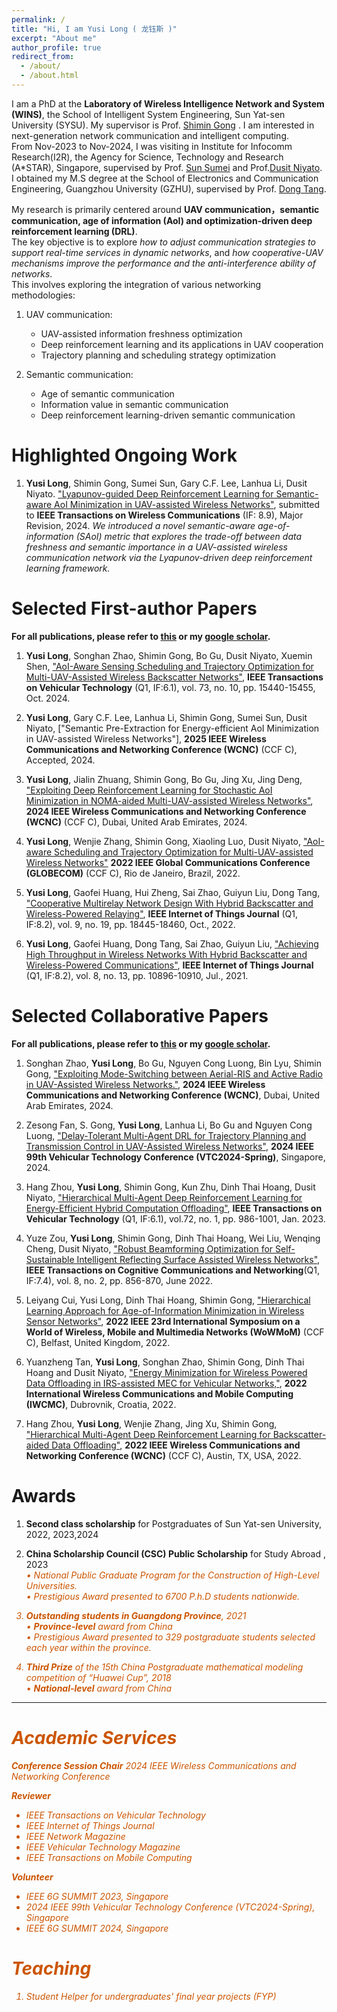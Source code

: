 ```yaml
---
permalink: /
title: "Hi, I am Yusi Long ( 龙钰斯 )"
excerpt: "About me"
author_profile: true
redirect_from: 
  - /about/
  - /about.html
---
```


I am a PhD at the **Laboratory of Wireless Intelligence Network and System (WINS)**, the School of Intelligent System Engineering, Sun Yat-sen University (SYSU).
My supervisor is Prof. [Shimin Gong](https://ise.sysu.edu.cn/teacher/teacher01/1381892.htm) .
I am interested in next-generation network communication and intelligent computing.\
From Nov-2023 to Nov-2024, I was visiting in Institute for Infocomm Research(I2R), the Agency for Science, Technology and Research (A*STAR), Singapore, supervised by Prof. 
[Sun Sumei](https://www.a-star.edu.sg/i2r/about-i2r/i2r-management/sun-sumei) and Prof.[Dusit Niyato](https://personal.ntu.edu.sg/dniyato/).
I obtained my M.S degree at the School of Electronics and Communication Engineering, Guangzhou University (GZHU), supervised by Prof. [Dong Tang](https://ece.gzhu.edu.cn/info/1087/1072.htm). 

My research is primarily centered around **UAV communication，semantic communication, age of information (AoI) and optimization-driven deep reinforcement learning (DRL)**. \
The key objective is to explore  *how to adjust communication strategies to support real-time services in dynamic networks*, and *how cooperative-UAV mechanisms improve the performance and the anti-interference ability of networks*. \
This involves exploring the integration of various networking methodologies:

1. UAV communication:
   - UAV-assisted information freshness optimization 
   - Deep reinforcement learning and its applications in UAV cooperation
   - Trajectory planning and scheduling strategy optimization

2. Semantic communication:
   - Age of semantic communication
   - Information value in semantic communication
   - Deep reinforcement learning-driven semantic communication


Highlighted Ongoing Work
======

1. **Yusi Long**, Shimin Gong, Sumei Sun, Gary C.F. Lee, Lanhua Li, Dusit Niyato. ["Lyapunov-guided Deep Reinforcement Learning for Semantic-aware AoI Minimization in UAV-assisted Wireless Networks"](https://arxiv.org/abs/2409.13580), submitted to **IEEE Transactions on Wireless Communications** (IF: 8.9), Major Revision, 2024. *We introduced a novel semantic-aware age-of-information (SAoI) metric that explores the trade-off between data freshness and semantic importance in a UAV-assisted wireless communication network via the Lyapunov-driven deep reinforcement learning framework.*
   
Selected First-author Papers
======
**For all publications, please refer to [this](https://longysss.github.io//publications/) or my [google scholar](https://scholar.google.com/citations?hl=en&user=I5j8zqIAAAAJ&view_op=list_works&sortby=pubdate).**

1. **Yusi Long**, Songhan Zhao, Shimin Gong, Bo Gu, Dusit Niyato, Xuemin Shen, ["AoI-Aware Sensing Scheduling and Trajectory Optimization for Multi-UAV-Assisted Wireless Backscatter Networks"](https://ieeexplore.ieee.org/document/10539623), **IEEE Transactions on Vehicular Technology** (Q1, IF:6.1), vol. 73, no. 10, pp. 15440-15455, Oct. 2024.

1. **Yusi Long**, Gary C.F. Lee, Lanhua Li, Shimin Gong, Sumei Sun, Dusit Niyato, ["Semantic Pre-Extraction for Energy-efficient AoI Minimization in UAV-assisted Wireless Networks"],  **2025 IEEE Wireless Communications and Networking Conference (WCNC)** (CCF C), Accepted, 2024.
   
1. **Yusi Long**, Jialin Zhuang, Shimin Gong, Bo Gu, Jing Xu, Jing Deng, ["Exploiting Deep Reinforcement Learning for Stochastic AoI Minimization in NOMA-aided Multi-UAV-assisted Wireless Networks"](https://ieeexplore.ieee.org/document/10570857), **2024 IEEE Wireless Communications and Networking Conference (WCNC)** (CCF C), Dubai, United Arab Emirates, 2024. 

1. **Yusi Long**, Wenjie Zhang, Shimin Gong, Xiaoling Luo, Dusit Niyato, ["AoI-aware Scheduling and Trajectory Optimization for Multi-UAV-assisted Wireless Networks"](https://ieeexplore.ieee.org/document/10001660) **2022 IEEE Global Communications Conference (GLOBECOM)** (CCF C), Rio de Janeiro, Brazil, 2022.
   
1. **Yusi Long**, Gaofei Huang, Hui Zheng, Sai Zhao, Guiyun Liu, Dong Tang, ["Cooperative Multirelay Network Design With Hybrid Backscatter and Wireless-Powered Relaying"](https://ieeexplore.ieee.org/document/9738821), **IEEE Internet of Things Journal** (Q1, IF:8.2), vol. 9, no. 19, pp. 18445-18460, Oct., 2022.
   
1. **Yusi Long**, Gaofei Huang, Dong Tang, Sai Zhao, Guiyun Liu, ["Achieving High Throughput in Wireless Networks With Hybrid Backscatter and Wireless-Powered Communications"](https://ieeexplore.ieee.org/document/9321387), **IEEE Internet of Things Journal** (Q1, IF:8.2), vol. 8, no. 13, pp. 10896-10910, Jul., 2021. 


Selected Collaborative Papers
======
**For all publications, please refer to [this](https://longysss.github.io//publications/) or my [google scholar](https://scholar.google.com/citations?hl=en&user=I5j8zqIAAAAJ&view_op=list_works&sortby=pubdate).**
 1. Songhan Zhao, **Yusi Long**, Bo Gu, Nguyen Cong Luong, Bin Lyu, Shimin Gong, ["Exploiting Mode-Switching between Aerial-RIS and Active Radio in UAV-Assisted Wireless Networks."](https://ieeexplore.ieee.org/document/10570593), **2024 IEEE Wireless Communications and Networking Conference (WCNC)**, Dubai, United Arab Emirates, 2024.

 1. Zesong Fan, S. Gong, **Yusi Long**, Lanhua Li, Bo Gu and Nguyen Cong Luong, ["Delay-Tolerant Multi-Agent DRL for Trajectory Planning and Transmission Control in UAV-Assisted Wireless Networks"](https://ieeexplore.ieee.org/document/10683468), **2024 IEEE 99th Vehicular Technology Conference (VTC2024-Spring)**, Singapore, 2024.
    
 1. Hang Zhou, **Yusi Long**, Shimin Gong, Kun Zhu, Dinh Thai Hoang, Dusit Niyato, ["Hierarchical Multi-Agent Deep Reinforcement Learning for Energy-Efficient Hybrid Computation Offloading"](https://ieeexplore.ieee.org/document/9869750), **IEEE Transactions on Vehicular Technology** (Q1, IF:6.1), vol.72, no. 1, pp. 986-1001, Jan. 2023.
    
 1. Yuze Zou, **Yusi Long**, Shimin Gong, Dinh Thai Hoang, Wei Liu, Wenqing Cheng, Dusit Niyato, ["Robust Beamforming Optimization for Self-Sustainable Intelligent Reflecting Surface Assisted Wireless Networks"](https://ieeexplore.ieee.org/document/9644606), **IEEE Transactions on Cognitive Communications and Networking**(Q1, IF:7.4), vol. 8, no. 2, pp. 856-870, June 2022.
  
 1. Leiyang Cui, Yusi Long, Dinh Thai Hoang, Shimin Gong, ["Hierarchical Learning Approach for Age-of-Information Minimization in Wireless Sensor Networks"](https://ieeexplore.ieee.org/document/9842854), **2022 IEEE 23rd International Symposium on a World of Wireless, Mobile and Multimedia Networks (WoWMoM)** (CCF C), Belfast, United Kingdom, 2022.
    
 1. Yuanzheng Tan, **Yusi Long**, Songhan Zhao, Shimin Gong, Dinh Thai Hoang and Dusit Niyato, ["Energy Minimization for Wireless Powered Data Offloading in IRS-assisted MEC for Vehicular Networks,"](https://ieeexplore.ieee.org/document/9824966), **2022 International Wireless Communications and Mobile Computing (IWCMC)**, Dubrovnik, Croatia, 2022.
    
 1. Hang Zhou, **Yusi Long**, Wenjie Zhang, Jing Xu, Shimin Gong, ["Hierarchical Multi-Agent Deep Reinforcement Learning for Backscatter-aided Data Offloading"](https://ieeexplore.ieee.org/document/9771990), **2022 IEEE Wireless Communications and Networking Conference (WCNC)** (CCF C), Austin, TX, USA, 2022.

Awards
======
1. **Second class scholarship** for Postgraduates of Sun Yat-sen University, 2022, 2023,2024

1. **China Scholarship Council (CSC) Public Scholarship** for Study Abroad , 2023
<br/> <font color="#CC5500"><i>&bull; National Public Graduate Program for the Construction of High-Level Universities.<i><font>
<br/> <font color="#CC5500"><i>&bull; Prestigious Award presented to 6700 P.h.D students nationwide.<i><font>

1. **Outstanding students in Guangdong Province**, 2021 
<br/> <font color="#CC5500"><i>&bull; <b>Province-level</b> award from China<i><font>
<br/> <font color="#CC5500"><i>&bull; Prestigious Award presented to 329 postgraduate students selected each year within the province.<i><font>

1. **Third Prize** of the 15th China Postgraduate mathematical modeling competition of “Huawei Cup”, 2018
<br/> <font color="#CC5500"><i>&bull; <b>National-level</b> award from China<i><font>
---

Academic Services
======
**Conference Session Chair**
2024 IEEE Wireless Communications and Networking Conference

**Reviewer** 
- IEEE Transactions on Vehicular Technology
- IEEE Internet of Things Journal
- IEEE Network Magazine
- IEEE Vehicular Technology Magazine
- IEEE Transactions on Mobile Computing

**Volunteer**
- IEEE 6G SUMMIT 2023, Singapore
- 2024 IEEE 99th Vehicular Technology Conference (VTC2024-Spring), Singapore
- IEEE 6G SUMMIT 2024, Singapore

Teaching
======
1. Student Helper for undergraduates' final year projects (FYP)


<script type='text/javascript' id='clustrmaps' src='//cdn.clustrmaps.com/map_v2.js?cl=080808&w=500&t=n&d=9r_p46Ijorlwx2n68MARRySVjg1N4XSqArSzELC-UFw&co=ffffff&cmo=3acc3a&cmn=ff5353&ct=808080'></script>
